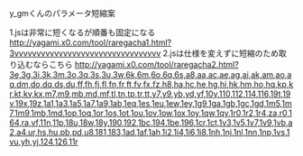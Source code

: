  y_gmくんのパラメータ短縮案

1.jsは非常に短くなるが順番も固定になる
http://yagami.x0.com/tool/raregacha1.html?3vvvvvvvvvvvvvvvvvvvvvvvvvvvvvvvvv
2.jsは仕様を変えずに短縮のため取り込むならこちら
http://yagami.x0.com/tool/raregacha2.html?3e,3g,3i,3k,3m,3o,3q,3s,3u,3w,6k,6m,6o,6q,6s,a8,aa,ac,ae,ag,ai,ak,am,ao,aq,dm,do,dq,ds,du,ff,fh,fj,fl,fn,fr,ft,fv,fx,fz,h8,ha,hc,he,hg,hi,hk,hm,ho,hq,kp,kr,kt,kv,kx,m7,m9,mb,md,mf,tl,tn,tp,tr,tt,y7,y9,yb,yd,yf,10y,110,112,114,116,19t,19v,19x,19z,1a1,1a3,1a5,1a7,1a9,1ab,1eq,1es,1eu,1ew,1ey,1g9,1ga,1gb,1gc,1gd,1m5,1m7,1m9,1mb,1md,1op,1oq,1or,1os,1ot,1ou,1ov,1ow,1ox,1oy,1qw,1qy,1r0,1r2,1r4,za,r0,164,ra,vf,11n,11p,18u,18w,18y,190,192,1bc,194,1be,196,1cr,1ct,1v3,1v5,1v7,1v9,1vb,a2,a4,ur,hs,hu,pb,pd,u8,181,183,1ad,1af,1ah,1i2,1i4,1i6,1i8,1nh,1nj,1nl,1nn,1np,1vs,1vu,yh,yj,124,126,11r
